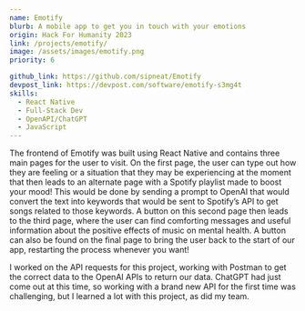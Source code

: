 ```yaml
---
name: Emotify
blurb: A mobile app to get you in touch with your emotions
origin: Hack For Humanity 2023
link: /projects/emotify/
image: /assets/images/emotify.png
priority: 6

github_link: https://github.com/sipneat/Emotify
devpost_link: https://devpost.com/software/emotify-s3mg4t
skills: 
  - React Native
  - Full-Stack Dev
  - OpenAPI/ChatGPT
  - JavaScript
---
```


The frontend of Emotify was built using React Native and contains three main pages for the user to visit. On the first page, the user can type out how they are feeling or a situation that they may be experiencing at the moment that then leads to an alternate page with a Spotify playlist made to boost your mood! This would be done by sending a prompt to OpenAI that would convert the text into keywords that would be sent to Spotify’s API to get songs related to those keywords. A button on this second page then leads to the third page, where the user can find comforting messages and useful information about the positive effects of music on mental health. A button can also be found on the final page to bring the user back to the start of our app, restarting the process whenever you want! 

I worked on the API requests for this project, working with Postman to get the correct data to the OpenAI APIs to return our data. ChatGPT had just come out at this time, so working with a brand new API for the first time was challenging, but I learned a lot with this project, as did my team.